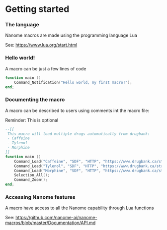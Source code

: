 # Getting started

### The language

Nanome macros are made using the programming language Lua

See: https://www.lua.org/start.html

### Hello world!

A macro can be just a few lines of code

```lua
function main ()
    Command_Notification("Hello world, my first macro!");
end;
```

### Documenting the macro

A macro can be described to users using comments int the macro file:

Reminder: This is optional

```lua
--[[
 This macro will load multiple drugs automatically from drugbank:
 - Caffeine
 - Tylenol
 - Morphine
]]
function main ()
    Command_Load("Caffeine", "SDF", "HTTP", "https://www.drugbank.ca/structures/small_molecule_drugs/DB00201.sdf");
    Command_Load("Tylenol", "SDF", "HTTP", "https://www.drugbank.ca/structures/small_molecule_drugs/DB00316.sdf");
    Command_Load("Morphine", "SDF", "HTTP", "https://www.drugbank.ca/structures/small_molecule_drugs/DB00295.sdf");
    Selection_All();
    Command_Zoom();
end;
```

### Accessing Nanome features

A macro have access to all the Nanome capability through Lua functions

See: https://github.com/nanome-ai/nanome-macros/blob/master/Documentation/API.md
